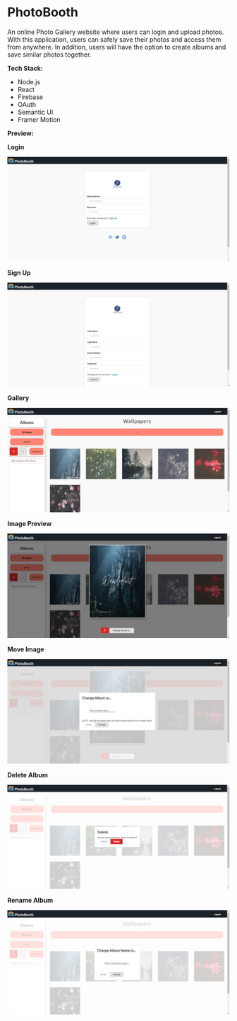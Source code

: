 # PhotoBooth

An online Photo Gallery website where users can login and upload photos. 
With this application, users can safely save their photos and access them from anywhere. 
In addition, users will have the option to create albums and save similar photos together.


**Tech Stack:**
- Node.js
- React
- Firebase
- OAuth
- Semantic UI
- Framer Motion

**Preview:**

**Login**

![Login Page](assets/login.png)

**Sign Up**

![Sign Up Page](assets/signup.png)

**Gallery**

![Gallery Page](assets/album.png)

**Image Preview**

![Image Popup](assets/modal.png)

**Move Image**

![Move Image Pop Up](assets/moveImage.png)

**Delete Album**

![Delete Album Pop Up](assets/deleteAlbum.png)

**Rename Album**

![Rename Album Pop Up](assets/renameAlbum.png)
